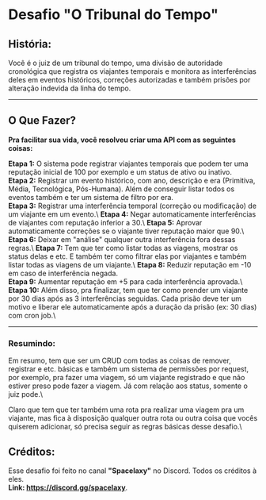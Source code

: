 # Desafio "O Tribunal do Tempo"

## História: 
Você é o juiz de um tribunal do tempo, uma divisão de autoridade cronológica que registra os viajantes temporais e monitora as interferências deles em eventos históricos, correções autorizadas e também prisões por alteração indevida da linha do tempo.

---

## O Que Fazer?

**Pra facilitar sua vida, você resolveu criar uma API com as seguintes coisas:**

**Etapa 1:** O sistema pode registrar viajantes temporais que podem ter uma reputação inicial de 100 por exemplo e um status de ativo ou inativo.\
**Etapa 2:** Registrar um evento histórico, com ano, descrição e era (Primitiva, Média, Tecnológica, Pós-Humana). Além de conseguir listar todos os eventos também e ter um sistema de filtro por era.\
**Etapa 3:** Registrar uma interferência temporal (correção ou modificação) de um viajante em um evento.\ 
**Etapa 4:** Negar automaticamente interferências de viajantes com reputação inferior a 30.\ 
**Etapa 5:** Aprovar automaticamente correções se o viajante tiver reputação maior que 90.\ 
**Etapa 6:** Deixar em "análise" qualquer outra interferência fora dessas regras.\ 
**Etapa 7:** Tem que ter como listar todas as viagens, mostrar os status delas e etc. E também ter como filtrar elas por viajantes e também listar todas as viagens de um viajante.\ 
**Etapa 8:** Reduzir reputação em -10 em caso de interferência negada.\
**Etapa 9:** Aumentar reputação em +5 para cada interferência aprovada.\ 
**Etapa 10:** Além disso, pra finalizar, tem que ter como prender um viajante por 30 dias após as 3 interferências seguidas. Cada prisão deve ter um motivo e liberar ele automaticamente após a duração da prisão (ex: 30 dias) com cron job.\ 

---

### Resumindo: 
Em resumo, tem que ser um CRUD com todas as coisas de remover, registrar e etc. básicas e também um sistema de permissões por request, por exemplo, pra fazer uma viagem, só um viajante registrado e que não estiver preso pode fazer a viagem. Já com relação aos status, somente o juiz pode.\ 

Claro que tem que ter também uma rota pra realizar uma viagem pra um viajante, mas fica à disposição qualquer outra rota ou outra coisa que vocês quiserem adicionar, só precisa seguir as regras básicas desse desafio.\

## Créditos: ##
Esse desafio foi feito no canal **"Spacelaxy"** no Discord. Todos os créditos à eles.\
**Link: https://discord.gg/spacelaxy**. 